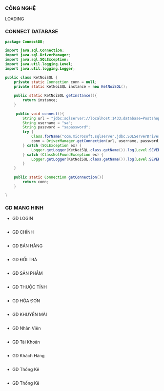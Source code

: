 ### CÔNG NGHỆ
LOADING
### CONNECT DATABASE
```java
package ConnectDB;

import java.sql.Connection;
import java.sql.DriverManager;
import java.sql.SQLException;
import java.util.logging.Level;
import java.util.logging.Logger;

public class KetNoiSQL {
    private static Connection conn = null;
    private static KetNoiSQL instance = new KetNoiSQL();
    
    public static KetNoiSQL getInstance(){  
        return instance;
    }
    
     public void connect(){
        String url = "jdbc:sqlserver://localhost:1433;database=Postshop";
        String username = "sa";
        String password = "sapassword";
        try {
            Class.forName("com.microsoft.sqlserver.jdbc.SQLServerDriver");
            conn = DriverManager.getConnection(url, username, password);
        } catch (SQLException ex) {
            Logger.getLogger(KetNoiSQL.class.getName()).log(Level.SEVERE, null, ex);
        } catch (ClassNotFoundException ex) {
            Logger.getLogger(KetNoiSQL.class.getName()).log(Level.SEVERE, null, ex);
        }
    }
    
    public static Connection getConnection(){
        return conn;
    }

}

```
### GD MANG HINH
- GD LOGIN 
<img src="POS SHOP/GD/HAGD/login.png" alt="">

- GD CHÍNH
<img src="POS SHOP/GD/HAGD/giaodienchinh.png" alt="">
</br>

- GD BÁN HÀNG
<img src="POS SHOP/GD/HAGD/Bán Hàng .png" alt="">

- GD ĐỔI TRẢ
<img src="POS SHOP/GD/HAGD/TraHang.png" alt="">

- GD SẢN PHẨM
<img src="POS SHOP/GD/HAGD/SanPham.png" alt="">

- GD THUỘC TÍNH 
<img src="POS SHOP/GD/HAGD/Thêm Thuộc Tính.png" alt="">

- GD HÓA ĐƠN  
<img src="POS SHOP/GD/HAGD/HoaDon.png" alt="">

- GD KHUYẾN MÃI
<img src="POS SHOP/GD/HAGD/khuyenMai.png" alt="">

- GD Nhân Viên
<img src="POS SHOP/GD/HAGD/NhanVien.png" alt="">

- GD Tài Khoản
<img src="POS SHOP/GD/HAGD/Tài Khoản.png" alt="">

- GD Khách Hàng
<img src="POS SHOP/GD/HAGD/KhachHang.png" alt="">

- GD Thống Kê
<img src="POS SHOP/GD/HAGD/ThongKe.png" alt="">

- GD Thống Kê
<img src="POS SHOP/GD/HAGD/TKDOITRA.png" alt="">